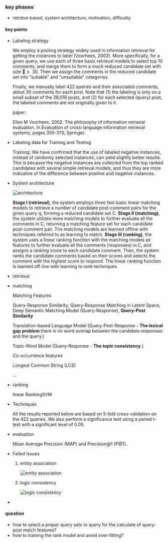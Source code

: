 ### key phases

+ retrieve based, system architecture, motivation, difficulty

#### key points

- Labeling strategy

  We employ a pooling strategy widely used in information retrieval for getting the instances to label (Voorhees, 2002). More specifically, for a given query, we use each of three basic retrieval models to select top 10 comments, and merge them to form a much reduced candidate set with size $\le​$ 30. Then we assign the comments in the reduced candidate set into “suitable” and “unsuitable” categories.

  Finally, we manually label 422 queries and their associated comments, about 30 comments for each post. Note that (1) the labeling is only on a small subset of the 38,016 posts, and (2) for each selected (query) post, the labeled comments are not originally given to it.

  paper:

  Ellen M Voorhees. 2002. The philosophy of information retrieval evaluation. In Evaluation of cross-language information retrieval systems, pages 355-370, Springer.

- Labeling data for Training and Testing

  Training: We have confirmed that the use of labeled negative instances, instead of randomly selected instances, can yield slightly better results. This is because the negative instances are collected from the top ranked candidates with several simple retrieval models, and thus they are more indicative of the difference between positive and negative instances.

- System architecture

  ![architecture](https://github.com/bifeng/dialogue-system/raw/master/image/retrieve_based_system_architecture.png)

  **Stage I (retrieval)**, the system employs three fast basic linear matching models to retrieve a number of candidate post-comment pairs for the given query q, forming a reduced candidate set C.
  **Stage II (matching)**, the system utilizes more matching models to further evaluate all the comments in C, returning a matching feature set for each candidate post-comment pair. The matching models are learned offline with techniques referred to as learning to match.
  **Stage III (ranking)**, the system uses a linear ranking function with the matching models as features to further evaluate all the comments (responses) in C, and assigns a ranking score to each candidate comment. Then, the system ranks the candidate comments based on their scores and selects the comment with the highest score to respond. The linear ranking function is learned off-line with learning to rank techniques.

+ retrieval

+ matching

  Matching Features

  Query-Response Similarity, Query-Response Matching in Latent Space, Deep Semantic Matching Model (Query-Response), **Query-Post Similarity**

  Translation-based Language Model (Query-Post-Response - **The lexical gap problem** there is no word overlap between the candidate responses and the query.)

  Topic-Word Model (Query-Response - **The topic consistency**.)

  Co-occurrence features

  Longest Common String (LCS)

  ...

+ ranking

  linear RankingSVM

+ Techniques

  All the results reported below are based on 5-fold cross-validation on the 422 queries. We also perform a significance test using a paired t-test with a significant level of 0.05.

+ evaluation

  Mean Average Precision (MAP) and Precision@1 (P@1).

- Failed Issues

  1. entity association

     ![entity association](https://github.com/bifeng/dialogue-system/raw/master/image/entity_association.png)

  2. logic consistency

     ![logic consistency](https://github.com/bifeng/dialogue-system/raw/master/image/logic_consistency.png)

- 

#### question

- how to select a proper query sets to query for the calculate of query-post match features? 
- how to training the rank model and avoid over-fitting?


